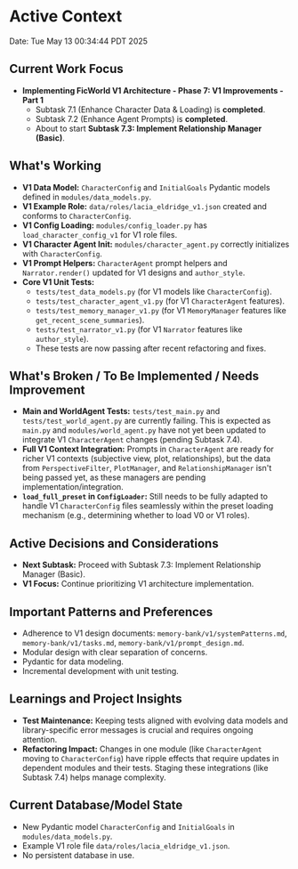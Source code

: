 # Active Context

Date: Tue May 13 00:34:44 PDT 2025

## Current Work Focus
- **Implementing FicWorld V1 Architecture - Phase 7: V1 Improvements - Part 1**
  - Subtask 7.1 (Enhance Character Data & Loading) is **completed**.
  - Subtask 7.2 (Enhance Agent Prompts) is **completed**.
  - About to start **Subtask 7.3: Implement Relationship Manager (Basic)**.

## What's Working
- **V1 Data Model:** `CharacterConfig` and `InitialGoals` Pydantic models defined in `modules/data_models.py`.
- **V1 Example Role:** `data/roles/lacia_eldridge_v1.json` created and conforms to `CharacterConfig`.
- **V1 Config Loading:** `modules/config_loader.py` has `load_character_config_v1` for V1 role files.
- **V1 Character Agent Init:** `modules/character_agent.py` correctly initializes with `CharacterConfig`.
- **V1 Prompt Helpers:** `CharacterAgent` prompt helpers and `Narrator.render()` updated for V1 designs and `author_style`.
- **Core V1 Unit Tests:**
    - `tests/test_data_models.py` (for V1 models like `CharacterConfig`).
    - `tests/test_character_agent_v1.py` (for V1 `CharacterAgent` features).
    - `tests/test_memory_manager_v1.py` (for V1 `MemoryManager` features like `get_recent_scene_summaries`).
    - `tests/test_narrator_v1.py` (for V1 `Narrator` features like `author_style`).
    - These tests are now passing after recent refactoring and fixes.

## What's Broken / To Be Implemented / Needs Improvement
- **Main and WorldAgent Tests:** `tests/test_main.py` and `tests/test_world_agent.py` are currently failing. This is expected as `main.py` and `modules/world_agent.py` have not yet been updated to integrate V1 `CharacterAgent` changes (pending Subtask 7.4).
- **Full V1 Context Integration:** Prompts in `CharacterAgent` are ready for richer V1 contexts (subjective view, plot, relationships), but the data from `PerspectiveFilter`, `PlotManager`, and `RelationshipManager` isn't being passed yet, as these managers are pending implementation/integration.
- **`load_full_preset` in `ConfigLoader`:** Still needs to be fully adapted to handle V1 `CharacterConfig` files seamlessly within the preset loading mechanism (e.g., determining whether to load V0 or V1 roles).

## Active Decisions and Considerations
- **Next Subtask:** Proceed with Subtask 7.3: Implement Relationship Manager (Basic).
- **V1 Focus:** Continue prioritizing V1 architecture implementation.

## Important Patterns and Preferences
- Adherence to V1 design documents: `memory-bank/v1/systemPatterns.md`, `memory-bank/v1/tasks.md`, `memory-bank/v1/prompt_design.md`.
- Modular design with clear separation of concerns.
- Pydantic for data modeling.
- Incremental development with unit testing.

## Learnings and Project Insights
- **Test Maintenance:** Keeping tests aligned with evolving data models and library-specific error messages is crucial and requires ongoing attention.
- **Refactoring Impact:** Changes in one module (like `CharacterAgent` moving to `CharacterConfig`) have ripple effects that require updates in dependent modules and their tests. Staging these integrations (like Subtask 7.4) helps manage complexity.

## Current Database/Model State
- New Pydantic model `CharacterConfig` and `InitialGoals` in `modules/data_models.py`.
- Example V1 role file `data/roles/lacia_eldridge_v1.json`.
- No persistent database in use.
